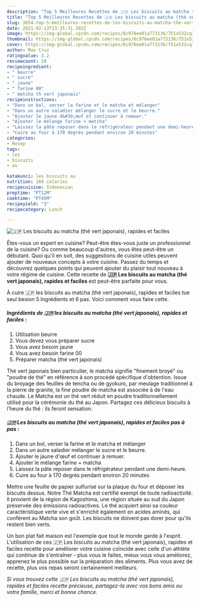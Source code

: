 ```yaml
---
description: "Top 5 Meilleures Recettes de 🇯🇵️ Les biscuits au matcha (thé vert japonais), rapides et faciles"
title: "Top 5 Meilleures Recettes de 🇯🇵️ Les biscuits au matcha (thé vert japonais), rapides et faciles"
slug: 3654-top-5-meilleures-recettes-de-les-biscuits-au-matcha-the-vert-japonais-rapides-et-faciles
date: 2021-02-13T23:35:31.202Z
image: https://img-global.cpcdn.com/recipes/6c976ee01a773136/751x532cq70/🇯🇵️-les-biscuits-au-matcha-the-vert-japonais-rapides-et-faciles-photo-principale-de-la-recette.jpg
thumbnail: https://img-global.cpcdn.com/recipes/6c976ee01a773136/751x532cq70/🇯🇵️-les-biscuits-au-matcha-the-vert-japonais-rapides-et-faciles-photo-principale-de-la-recette.jpg
cover: https://img-global.cpcdn.com/recipes/6c976ee01a773136/751x532cq70/🇯🇵️-les-biscuits-au-matcha-the-vert-japonais-rapides-et-faciles-photo-principale-de-la-recette.jpg
author: Max Cruz
ratingvalue: 3.2
reviewcount: 10
recipeingredient:
- " beurre"
- " sucre"
- " jaune"
- " farine 00"
- " matcha th vert japonais"
recipeinstructions:
- "Dans un bol, verser la farine et le matcha et mélanger"
- "Dans un autre saladier mélanger le sucre et le beurre."
- "Ajouter le jaune d&#39;œuf et continuer à remuer."
- "Ajouter le mélange farine + matcha"
- "Laissez la pâte reposer dans le réfrigérateur pendant une demi-heure."
- "Cuire au four à 170 degrés pendant environ 20 minutes"
categories:
- Resep
tags:
- les
- biscuits
- au

katakunci: les biscuits au 
nutrition: 169 calories
recipecuisine: Indonesian
preptime: "PT12M"
cooktime: "PT45M"
recipeyield: "3"
recipecategory: Lunch

---
```



![🇯🇵️ Les biscuits au matcha (thé vert japonais), rapides et faciles](https://img-global.cpcdn.com/recipes/6c976ee01a773136/751x532cq70/🇯🇵️-les-biscuits-au-matcha-the-vert-japonais-rapides-et-faciles-photo-principale-de-la-recette.jpg)

Êtes-vous un expert en cuisine? Peut-être êtes-vous juste un professionnel de la cuisine? Ou comme beaucoup d'autres, vous êtes peut-être un débutant. Quoi qu'il en soit, des suggestions de cuisine utiles peuvent ajouter de nouveaux concepts à votre cuisine. Passez du temps et découvrez quelques points qui peuvent ajouter du plaisir tout nouveau à votre régime de cuisine. Cette recette de <strong> 🇯🇵️ Les biscuits au matcha (thé vert japonais), rapides et faciles </strong> est peut-être parfaite pour vous.

<!--inarticleads1-->

À cuire 🇯🇵️ les biscuits au matcha (thé vert japonais), rapides et faciles tue seul besion 5 Ingrédients et 6 pas. Voici comment vous faire cette.

##### Ingrédients de 🇯🇵️ les biscuits au matcha (thé vert japonais), rapides et faciles :

1. Utilisation  beurre
1. Vous devez vous préparer  sucre
1. Vous avez besoin  jaune
1. Vous avez besoin  farine 00
1. Préparer  matcha (thé vert japonais)


Thé vert japonais bien particulier, le matcha signifie &#34;finement broyé&#34; ou &#34;poudre de thé&#34; en référence à son procédé spécifique d&#39;obtention. Issue du broyage des feuilles de tencha ou de gyokuro, par meulage traditionnel à la pierre de granite, la fine poudre de matcha est associée à de l&#39;eau chaude. Le Matcha est un thé vert réduit en poudre traditionnellement utilisé pour la cérémonie du thé au Japon. Partagez ces délicieux biscuits à l&#39;heure du thé : ils feront sensation. 

<!--inarticleads2-->

##### 🇯🇵️ Les biscuits au matcha (thé vert japonais), rapides et faciles pas à pas :

1. Dans un bol, verser la farine et le matcha et mélanger
1. Dans un autre saladier mélanger le sucre et le beurre.
1. Ajouter le jaune d&#39;œuf et continuer à remuer.
1. Ajouter le mélange farine + matcha
1. Laissez la pâte reposer dans le réfrigérateur pendant une demi-heure.
1. Cuire au four à 170 degrés pendant environ 20 minutes


Mettre une feuille de papier sulfurisé sur la plaque du four et déposer les biscuits dessus. Notre Thé Matcha est certifié exempt de toute radioactivité. Il provient de la région de Kagoshima, une région située au sud du Japon préservée des émissions radioactives. Le thé acquiert ainsi sa couleur caractéristique verte vive et s&#39;enrichit également en acides aminés, qui confèrent au Matcha son goût. Les biscuits ne doivent pas dorer pour qu&#39;ils restent bien verts. 

<!--inarticleads1-->

<p>
Un bon plat fait maison est l'exemple que tout le monde garde à l'esprit. L'utilisation de ces 🇯🇵️ Les biscuits au matcha (thé vert japonais), rapides et faciles recette pour améliorer votre cuisine coïncide avec celle d'un athlète qui continue de s'entraîner - plus vous le faites, mieux vous vous améliorez, apprenez le plus possible sur la préparation des aliments. Plus vous avez de recette, plus vos repas seront certainement meilleurs.
</p>

<p>
<i>Si vous trouvez cette 🇯🇵️ Les biscuits au matcha (thé vert japonais), rapides et faciles recette précieuse, partagez-la avec vos bons amis ou votre famille, merci et bonne chance.</i>
</p>
